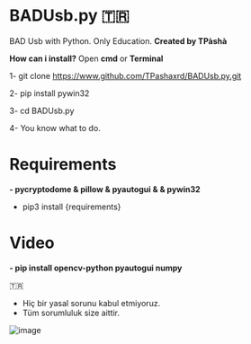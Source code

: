 # BADUsb.py 🇹🇷
BAD Usb with Python. Only Education.
**Created by TPàshà**

**How can i install?**
Open **cmd** or **Terminal**

 1- git clone https://www.github.com/TPashaxrd/BADUsb.py.git
 
 2- pip install pywin32
 
 3- cd BADUsb.py
 
 4- You know what to do.

# Requirements

**- pycryptodome & pillow & pyautogui & & pywin32** 
  - pip3 install {requirements}

 # Video
  **- pip install opencv-python pyautogui numpy**

 
 🇹🇷 

- Hiç bir yasal sorunu kabul etmiyoruz.
- Tüm sorumluluk size aittir.


![image](https://github.com/user-attachments/assets/81a18f83-286f-4c39-99e3-e2919afd1069)
